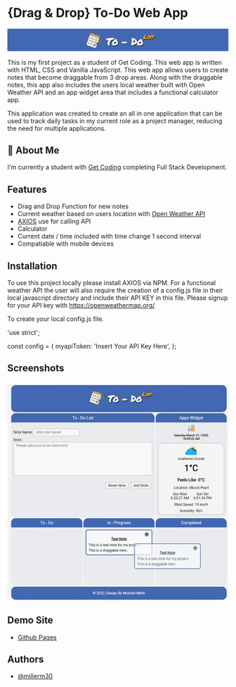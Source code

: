 
# {Drag & Drop} To-Do Web App
![App Logo](images/todologo.jpg)

This is my first project as a student of Get Coding. This web app is written with HTML, CSS and Vanilla JavaScript.
This web app allows users to create notes that become draggable from 3 drop areas. Along with the draggable notes, this app also includes the users local weather built with Open Weather API and an app widget area that includes a functional calculator app.

This application was created to create an all in one application that can be used to track daily tasks in my current role as a  project manager, reducing the need for multiple applications.



## 🚀 About Me
I'm currently a student with [Get Coding](http://www.get-coding.ca) completing Full Stack Development.


## Features

- Drag and Drop Function for new notes
- Current weather based on users location with [Open Weather API](https://openweathermap.org/)
- [AXIOS](https://www.npmjs.com/package/axios) use for calling API
- Calculator
- Current date / time included with time change 1 second interval
- Compatiable with mobile devices


## Installation

To use this project locally please install AXIOS via NPM. For a functional weather API the user will also require the creation 
of a config.js file in their local javascript directory and include their API KEY in this file. Please signup for your API key with https://openweathermap.org/

To create your local config.js file.

'use strict';

const config = {
  myapiToken: 'Insert Your API Key Here',
};

## Screenshots

![App Screenshot](images/demo.jpg)

## Demo Site

- [Github Pages](https://millerm30.github.io/todo/)


## Authors

- [@millerm30](https://www.github.com/millerm30)

